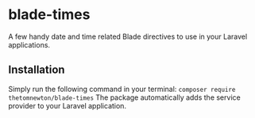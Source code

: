 # blade-times
A few handy date and time related Blade directives to use in your Laravel applications.

## Installation
Simply run the following command in your terminal: 
`composer require thetomnewton/blade-times`
The package automatically adds the service provider to your Laravel application.
